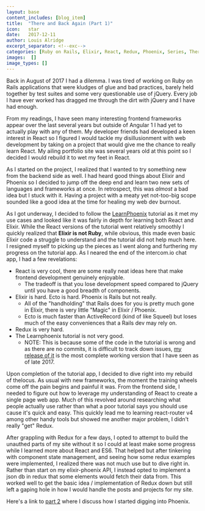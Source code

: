 ```yaml
---
layout: base
content_includes: [blog_item]
title:  "There and Back Again (Part 1)"
icon:   star
date:   2017-12-11
author: Louis Alridge
excerpt_separator: <!--exc-->
categories: [Ruby on Rails, Elixir, React, Redux, Phoenix, Series, There and Back Again]
images:  []
image_types: []
---
```


Back in August of 2017 I had a dilemma. I was tired of working on Ruby on Rails applications that were kludges of glue and<!--exc--> bad practices, barely held together by test suites and some very questionable use of jQuery. Every job I have ever worked has dragged me through the dirt with jQuery and I have had enough.

From my readings, I have seen many interesting frontend frameworks appear over the last several years but outside of Angular 1 I had yet to actually play with any of them. My developer friends had developed a keen interest in React so I figured I would tackle my disillusionment with web development by taking on a project that would give me the chance to really learn React. My ailing portfolio site was several years old at this point so I decided I would rebuild it to wet my feet in React.

As I started on the project, I realized that I wanted to try something new from the backend side as well. I had heard good things about Elixir and Phoenix so I decided to jump off the deep end and learn two new sets of languages and frameworks at once. In retrospect, this was *almost* a bad idea but I stuck with it. Having a project with a meaty yet not-too-big scope sounded like a good idea at the time for healing my web dev burnout.

As I got underway, I decided to follow the [LearnPhoenix](https://www.learnphoenix.io/#/?_k=0cdwp5) tutorial as it met my use cases and looked like it was fairly in depth for learning both React and Elixir. While the React versions of the tutorial went relatively smoothly I quickly realized that __Elixir is not Ruby__, while obvious, this made even basic Elixir code a struggle to understand and the tutorial did not help much here. I resigned myself to picking up the pieces as I went along and furthering my progress on the tutorial app. As I neared the end of the intercom.io chat app, I had a few revelations:

* React is very cool, there are some really neat ideas here that make frontend development genuinely enjoyable.
  * The tradeoff is that you lose development speed compared to jQuery until you have a good breadth of components.
* Elixir is hard. Ecto is hard. Phoenix is Rails but not really.
  * All of the "handholding" that Rails does for you is pretty much gone in Elixir, there is very little "Magic" in Elixir / Phoenix.
  * Ecto is much faster than ActiveRecord (kind of like Squeel) but loses much of the easy conveniences that a Rails dev may rely on.
* Redux is very hard.
* The Learnphoenix tutorial is not very good.
  * NOTE: This is because some of the code in the tutorial is wrong and as there are no commits, it is difficult to track down issues, [my release of it](https://github.com/TheLocusCo/phoenix-chat-frontend) is the most complete working version that I have seen as of late 2017.

Upon completion of the tutorial app, I decided to dive right into my rebuild of thelocus. As usual with new frameworks, the moment the training wheels come off the pain begins and painful it was. From the frontend side, I needed to figure out how to leverage my understanding of React to create a single page web app. Much of this revolved around researching what people actually use rather than what a poor tutorial says you should use cause it's quick and easy. This quickly lead me to learning react-router v4 among other handy tools but showed me another major problem, I didn't really "get" Redux.

After grappling with Redux for a few days, I opted to attempt to build the unauthed parts of my site without it so I could at least make some progress while I learned more about React and ES6. That helped but after tinkering with component state management, and seeing how some redux examples were implemented, I realized there was not much use but to dive right in. Rather than start on my elixir-phoenix API, I instead opted to implement a json db in redux that some elements would fetch their data from. This worked well to get the basic idea / implementation of Redux down but still left a gaping hole in how I would handle the posts and projects for my site.

Here's a link to [part 2](https://loualrid.github.io/posts/there-and-back-again-part-2) where I discuss how I started digging into Phoenix.
